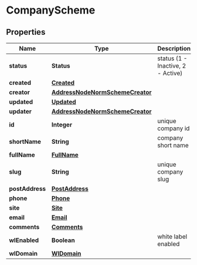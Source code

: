 

# CompanyScheme


## Properties

| Name | Type | Description | Notes |
|------------ | ------------- | ------------- | -------------|
|**status** | **Status** | status (1 - Inactive, 2 - Active) |  |
|**created** | [**Created**](Created.md) |  |  |
|**creator** | [**AddressNodeNormSchemeCreator**](AddressNodeNormSchemeCreator.md) |  |  |
|**updated** | [**Updated**](Updated.md) |  |  |
|**updater** | [**AddressNodeNormSchemeCreator**](AddressNodeNormSchemeCreator.md) |  |  |
|**id** | **Integer** | unique company id |  |
|**shortName** | **String** | company short name |  |
|**fullName** | [**FullName**](FullName.md) |  |  |
|**slug** | **String** | unique company slug |  |
|**postAddress** | [**PostAddress**](PostAddress.md) |  |  |
|**phone** | [**Phone**](Phone.md) |  |  |
|**site** | [**Site**](Site.md) |  |  |
|**email** | [**Email**](Email.md) |  |  |
|**comments** | [**Comments**](Comments.md) |  |  |
|**wlEnabled** | **Boolean** | white label enabled |  |
|**wlDomain** | [**WlDomain**](WlDomain.md) |  |  |



